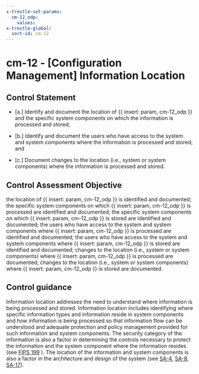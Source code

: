 ```yaml
---
x-trestle-set-params:
  cm-12_odp:
    values:
x-trestle-global:
  sort-id: cm-12
---
```


# cm-12 - \[Configuration Management\] Information Location

## Control Statement

- \[a.\] Identify and document the location of {{ insert: param, cm-12_odp }} and the specific system components on which the information is processed and stored;

- \[b.\] Identify and document the users who have access to the system and system components where the information is processed and stored; and

- \[c.\] Document changes to the location (i.e., system or system components) where the information is processed and stored.

## Control Assessment Objective

the location of {{ insert: param, cm-12_odp }} is identified and documented;
the specific system components on which {{ insert: param, cm-12_odp }} is processed are identified and documented;
the specific system components on which {{ insert: param, cm-12_odp }} is stored are identified and documented;
the users who have access to the system and system components where {{ insert: param, cm-12_odp }} is processed are identified and documented;
the users who have access to the system and system components where {{ insert: param, cm-12_odp }} is stored are identified and documented;
changes to the location (i.e., system or system components) where {{ insert: param, cm-12_odp }} is processed are documented;
changes to the location (i.e., system or system components) where {{ insert: param, cm-12_odp }} is stored are documented.

## Control guidance

Information location addresses the need to understand where information is being processed and stored. Information location includes identifying where specific information types and information reside in system components and how information is being processed so that information flow can be understood and adequate protection and policy management provided for such information and system components. The security category of the information is also a factor in determining the controls necessary to protect the information and the system component where the information resides (see [FIPS 199](#628d22a1-6a11-4784-bc59-5cd9497b5445) ). The location of the information and system components is also a factor in the architecture and design of the system (see [SA-4](#sa-4), [SA-8](#sa-8), [SA-17](#sa-17)).
